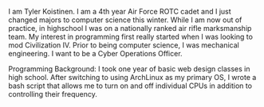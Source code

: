 I am Tyler Koistinen.
I am a 4th year Air Force ROTC cadet and I just changed majors to computer science this winter.
While I am now out of practice, in highschool I was on a nationally ranked air rifle marksmanship team.
My interest in programming first really started when I was looking to mod Civilization IV.
Prior to being computer science, I was mechanical engineering.
I want to be a Cyber Operations Officer.

Programming Background:
I took one year of basic web design classes in high school.
After switching to using ArchLinux as my primary OS, I wrote a bash script that allows me to turn on and off 
individual CPUs in addition to controlling their frequency.
